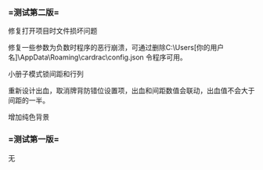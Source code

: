 ### =测试第二版=

修复打开项目时文件损坏问题

修复一些参数为负数时程序的恶行崩溃，可通过删除C:\Users\[你的用户名]\AppData\Roaming\cardrac\config.json 令程序可用。

小册子模式锁间距和行列

重新设计出血，取消牌背防错位设置项，出血和间距数值会联动，出血值不会大于间距的一半。

增加纯色背景

### =测试第一版=

无